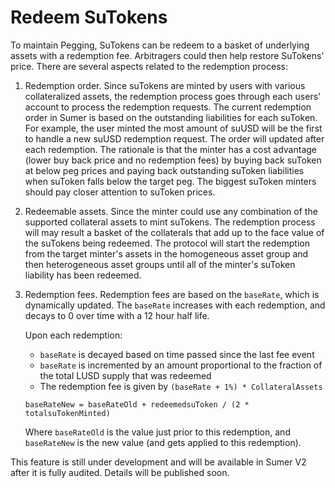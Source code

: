 # Redeem SuTokens

To maintain Pegging, SuTokens can be redeem to a basket of underlying assets with a redemption fee.  Arbitragers could then help restore SuTokens' price.  There are several aspects related to the redemption process:

1. Redemption order.  Since suTokens are minted by users with various collateralized assets, the redemption process goes through each users' account to process the redemption requests.  The current redemption order in Sumer is based on the outstanding liabilities for each suToken.  For example, the user minted the most amount of suUSD will be the first to handle a new suUSD redemption request.  The order will updated after each redemption.  The rationale is that the minter has a cost advantage (lower buy back price and no redemption fees) by buying back suToken at below peg prices and paying back outstanding suToken liabilities when suToken falls below the target peg.   The biggest suToken minters should pay closer attention to suToken prices.
2. Redeemable assets.  Since the minter could use any combination of the supported collateral assets to mint suTokens.  The redemption process will may result a basket of the collaterals that add up to the face value of the suTokens being redeemed.  The protocol will start the redemption from the target minter's assets in the homogeneous asset group and then heterogeneous asset groups until all of the minter's suToken liability has been redeemed. &#x20;
3.  Redemption fees. Redemption fees are based on the `baseRate`, which is dynamically updated. The `baseRate` increases with each redemption, and decays to 0 over time with a 12 hour half life.

    Upon each redemption:

    * `baseRate` is decayed based on time passed since the last fee event
    * `baseRate` is incremented by an amount proportional to the fraction of the total LUSD supply that was redeemed
    * The redemption fee is given by `(baseRate + 1%) * CollateralAssets`

    `baseRateNew = baseRateOld + redeemedsuToken / (2 * totalsuTokenMinted)`

    Where `baseRateOld` is the value just prior to this redemption, and `baseRateNew` is the new value (and gets applied to this redemption).

This feature is still under development and will be available in Sumer V2 after it is fully audited.  Details will be published soon.&#x20;
